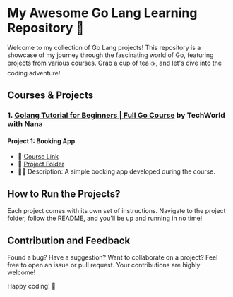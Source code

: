 # My Awesome Go Lang Learning Repository 🚀

Welcome to my collection of Go Lang projects! This repository is a showcase of my journey through the fascinating world of Go, featuring projects from various courses. Grab a cup of tea ☕, and let's dive into the coding adventure!

## Courses & Projects

### 1. [Golang Tutorial for Beginners | Full Go Course](https://www.youtube.com/watch?v=yyUHQIec83I) by TechWorld with Nana

#### Project 1: Booking App
- 🎥 [Course Link](https://www.youtube.com/watch?v=yyUHQIec83I)
- 📂 [Project Folder](/booking-app)
- 👨‍💻 Description: A simple booking app developed during the course.

## How to Run the Projects?

Each project comes with its own set of instructions. Navigate to the project folder, follow the README, and you'll be up and running in no time!

## Contribution and Feedback

Found a bug? Have a suggestion? Want to collaborate on a project? Feel free to open an issue or pull request. Your contributions are highly welcome!

Happy coding! 🚀
